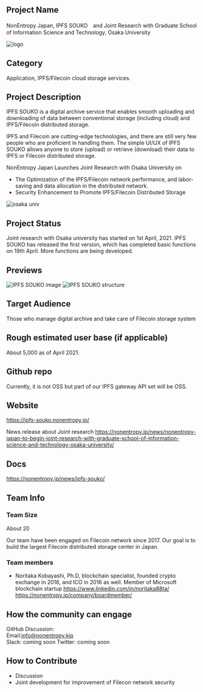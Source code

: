 ## Project Name
NonEntropy Japan, IPFS SOUKO　and Joint Research with Graduate School of Information Science and Technology, Osaka University

![logo](https://gyazo.com/eac5a61fcdde999d269721c7ce5b4227.jpeg)

## Category 
Application, IPFS/Filecoin cloud storage services.

## Project Description
IPFS SOUKO is a digital archive service that enables smooth uploading and downloading of data between conventional storage (including cloud) and IPFS/Filecoin distributed storage.

IPFS and Filecoin are cutting-edge technologies, and there are still very few people who are proficient in handling them. The simple UI/UX of IPFS SOUKO allows anyone to store (upload) or retrieve (download) their data to IPFS or Filecoin distributed storage.

NonEntropy Japan Launches Joint Research with Osaka University on
* The Optimization of the IPFS/Filecoin network performance, and labor-saving and data allocation in the distributed network.
* Security Enhancement to Promote IPFS/Filecoin Distributed Storage

![osaka univ](https://gyazo.com/b3d56626d62d4550ca6ddfa7f1e87d53.jpeg)

## Project Status
<!--brainstorming, fundraising, under development, beta, shipped, etc-->
Joint research with Osaka university has started on 1st April, 2021.
IPFS SOUKO has released the first version, which has completed basic functions on 19th April. More functions are being developed.


## Previews
<!--Add some screenshots to give a preview of your product-->
![IPFS SOUKO image](https://gyazo.com/748f7b883779a2163332d8442a73e662.jpeg)
![IPFS SOUKO structure](https://gyazo.com/fda07acd1415e71eed26b429510f6516.jpeg)

## Target Audience
<!--Describe who will be your project's users-->
Those who manage digital archive and take care of Filecoin storage system

## Rough estimated user base (if applicable)
<!--How many users do you have right now?-->
About 5,000 as of April 2021.

## Github repo
<!--Attach a link to your GitHub repo if it's OSS-->
Currently, it is not OSS but part of our IPFS gateway API set will be OSS.

## Website
<!--Link your website if available-->
https://ipfs-souko.nonentropy.jp/

News release about Joint research
https://nonentropy.jp/news/nonentropy-japan-to-begin-joint-research-with-graduate-school-of-information-science-and-technology-osaka-university/

## Docs
<!--Including a link to your project docs!-->
https://nonentropy.jp/news/ipfs-souko/

## Team Info
<!-- Introduce your amazing team - how many team members are working on this project and who are they?-->

### Team Size  
About 20

Our team have been engaged on Filecoin network since 2017. Our goal is to build the largest Filecoin distributed storage center in Japan.

### Team members  
* Noritaka Kobayashi, Ph.D, blockchain specialist, founded crypto exchange in 2016, and ICO in 2016 as well. Member of Microsoft blockchain startup
https://www.linkedin.com/in/noritaka88ta/
https://nonentropy.jp/company/boardmember/

## How the community can engage
GitHub Discussion: <!--Start a disucssion with the community here: https://github.com/filecoin-project/community/discussions/new and attach the link!-->  
Email:info@nonentropy.kjp  
Slack:  coming soon
Twitter: coming soon  


## How to Contribute
<!--How can the community contribute to your project?-->
* Discussion 
* Joint development for improvement of Filecon network security 